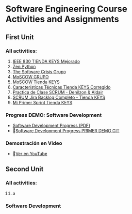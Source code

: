 # Software Engineering Course Activities and Assignments

## First Unit 
### All activities:

1. [IEEE 830 TIENDA KEYS Mejorado](https://github.com/Alenm1/Software-Eng.-course/blob/main/01.%20IEEE_830_Tienda_KEYS_Mejorado.pdf)
2. [Zen Python](https://github.com/Alenm1/Software-Eng.-course/blob/main/02.%20Zen_Python.pdf)
3. [The Software Crisis Grupo](https://github.com/Alenm1/Software-Eng.-course/blob/main/03.%20The_Software_Crisis_grupo.pdf)
4. [MoSCOW GRUPO](https://github.com/Alenm1/Software-Eng.-course/blob/main/04.%20MoSCOW%20grupo.pdf)
5. [MoSCOW Tienda KEYS](https://github.com/Alenm1/Software-Eng.-course/blob/main/05.%20MoSCOW_TIENDA_KEYS.pdf)
6. [Características Técnicas Tienda KEYS Corregido](https://github.com/Alenm1/Software-Eng.-course/blob/main/06.%20Caracter%C3%ADsticas_T%C3%A9cnicas_Tienda_KEYS_corregido.pdf)
7. [Practica de Clase SCRUM - Denilzon & Aldair](https://github.com/Alenm1/Software-Eng.-course/blob/main/07.%20Practica%20de%20Clase%20SCRUM%20__%20Denilzon%20-%20Aldair.pdf)
8. [SCRUM Jira Backlog Completo - Tienda KEYS](https://github.com/Alenm1/Software-Eng.-course/blob/main/08.%20SCRUM_jira%20backog%20completo%20_Tienda_Keys.pdf)
9. [Mi Primer Sprint Tienda KEYS](https://github.com/Alenm1/Software-Eng.-course/blob/main/09.%20Mi_primer_Sprint_TiendaKEYS.pdf)

### Progress DEMO: Software Development
- [Software Development Progress (PDF)](https://github.com/Alenm1/Software-Eng.-course/blob/main/10.%20Software_Develpment_Progres_DEMO%20INCIO.pdf)
- 🔗[Software Development Progress PRIMER DEMO GIT](https://github.com/Alenm1/Aplicacion-KEYS.git)

### Demostración en Video
- 🎥[Ver en YouTube](https://www.youtube.com/watch?v=MjdO44smMYs)

## Second Unit 
### All activities:
11. a

### Software Development
